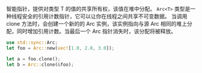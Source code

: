 智能指针，提供对类型 T 的值的共享所有权，该值在堆中分配。
`Arc<T>` 类型是一种线程安全的引用计数指针，它可以让你在线程之间共享不可变数据。
当调用 clone 方法时，会创建一个新的的 Arc 实例，该实例指向与源 Arc 相同的堆上分配，同时增加引用计数。当最后一个 Arc 指针消失时，该分配将被释放。

```rust
use std::sync::Arc;
let foo = Arc::new(vec![1.0, 2.0, 3.0]);

let a = foo.clone();
let b = Arc::clone(&foo);
```